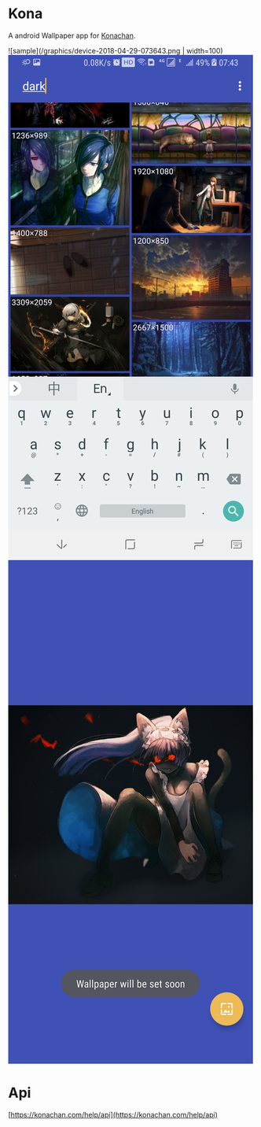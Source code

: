 # Kona

A android Wallpaper app for [Konachan](https://konachan.com/).

![sample](/graphics/device-2018-04-29-073643.png | width=100)
![sample](/graphics/device-2018-04-29-074341.png)
![sample](/graphics/device-2018-04-29-073851.png)

# Api

[https://konachan.com/help/api](https://konachan.com/help/api)